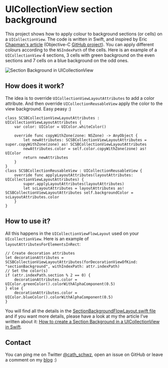 # UICollectionView section background

This project shows how to apply colour to background sections (or cells) on a `UICollectionView`. The code is written in Swift, and inspired by Eric [Chapman's article](http://www.ericjchapman.com/ios-changing-the-section-background-color-in-a-uicollectionview.html) (Objective-C [GitHub project](https://github.com/ericchapman/ios_decoration_view)).
You can apply different colours according to the `NSIndexPath` of the cells. Here is an example of a `UICollectionView` 4 sections, 3 cells with green background on the even sections and 7 cells on a blue background on the odd ones.

![Section Background in UICollectionView](/Images/SCSectionBackground_small.png?raw=true "Section Background in UICollectionView")


## How does it work?
The idea is to override `UICollectionViewLayoutAttributes` to add a color attribute.
And then override `UICollectionReusableView` apply the color to the view background. Easy peasy :)

```
class SCSBCollectionViewLayoutAttributes : UICollectionViewLayoutAttributes { 
    var color: UIColor = UIColor.whiteColor()

    override func copyWithZone(zone: NSZone) -> AnyObject {
        let newAttributes: SCSBCollectionViewLayoutAttributes = super.copyWithZone(zone) as! SCSBCollectionViewLayoutAttributes
        newAttributes.color = self.color.copyWithZone(zone) as! UIColor
        return newAttributes
    }
}
class SCSBCollectionReusableView : UICollectionReusableView {
    override func applyLayoutAttributes(layoutAttributes: UICollectionViewLayoutAttributes) {       
        super.applyLayoutAttributes(layoutAttributes)
        let scLayoutAttributes = layoutAttributes as! SCSBCollectionViewLayoutAttributes self.backgroundColor =         scLayoutAttributes.color
    }
}
```

## How to use it? 
All this happens in the `UICollectionViewFlowLayout` used on your `UIcollectionView`. Here is an example of `layoutAttributesForElementsInRect`:
```
// Create decoration attributes
let decorationAttributes = SCSBCollectionViewLayoutAttributes(forDecorationViewOfKind: "sectionBackground", withIndexPath: attr.indexPath)
// Set the color(s)
if (attr.indexPath.section % 2 == 0) {
    decorationAttributes.color = UIColor.greenColor().colorWithAlphaComponent(0.5)
} else {
    decorationAttributes.color = UIColor.blueColor().colorWithAlphaComponent(0.5)
}
```
You will find all the details in the [SectionBackgroundFlowLayout.swift file](https://github.com/strawberrycode/SCSectionBackground/blob/master/SCSectionBackground/SectionBackgroundFlowLayout.swift) and if you want more details, please have a look at my the article I've written about it: [How to create a Section Background in a UICollectionView in Swift](http://bit.ly/1oQuC7I).

## Contact
You can ping me on Twitter [@cath_schwz](https://twitter.com/cath_schwz), open an issue on GitHub or leave a comment on my [blog](http://bit.ly/1oQuC7I) :)
